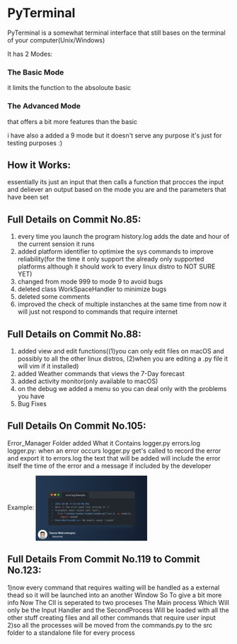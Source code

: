 # PyTerminal

PyTerminal is a somewhat terminal interface that still bases on the terminal of your computer(Unix/Windows)

It has 2 Modes:

### The Basic Mode 
it limits the function to the absoloute basic 

### The Advanced Mode 
that offers a bit more features than the basic 

i have also a added a 9 mode but it doesn't serve any purpose it's just for testing purposes :)

## How it Works:
essentially its just an input that then calls a function that procces the input and deliever an 
output based on the mode you are and the parameters that have been set

## Full Details on Commit No.85:
1) every time you launch the program history.log adds the date and hour of the current sension it runs
2) added platform identifier to optimixe the sys commands to improve reliability(for the time it only support the already only supported platforms although it should work to every linux distro to NOT SURE YET)
3) changed from mode 999 to mode 9 to avoid bugs
4) deleted class WorkSpaceHandler to minimize bugs
5) deleted some comments
6) improved the check of multiple instanches at the same time from now it will just not respond to commands that require internet

## Full Details on Commit No.88:
1) added view and edit functions((1)you can only edit files on macOS and possibly to all the other linux distros, (2)when you are editing a .py file it will vim if it installed)
2) added Weather commands that views the 7-Day forecast 
3) added activity monitor(only available to macOS)
4) on the debug we added a menu so you can deal only with the problems you have
5) Bug Fixes

## Full Details On Commit No.105:
 Error_Manager Folder added What it Contains
      logger.py
      errors.log
 logger.py:
  when an error occurs logger.py get's called to record the error and export it to errors.log
  the text that will be added will include the error itself the time of the error and a message if included by the developer 
  
  
  
  Example:
  <img src="GitHub_screenshots/Snap.png" align="center" width="50%" height="40%">
 

## Full Details From Commit No.119 to Commit No.123:
 1)now every command that requires waiting will be handled as a external thead so it will be launched into an another Window
  So To give a bit more info
  Now The ClI is seperated to two proceses The Main process Which Will only be the Input Handler
  and the SecondProcess Will be loaded with all the other stuff creating files and all other commands that require user input
2)so all the processes will be moved from the commands.py to the src folder to a standalone file for every process
